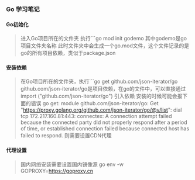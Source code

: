 ### Go 学习笔记

#### Go初始化
> 进入Go项目所在的文件夹
> 执行```go mod init godemo
> 其中godemo是go项目文件夹名称
> 此时文件夹中会生成一个go.mod文件，这个文件记录的是go的所有项目依赖，类似于package.json

#### 安装依赖
> 在Go项目所在的文件夹，执行```go get github.com/json-iterator/go
> github.com/json-iterator/go是项目依赖，在go的文件中，可以直接通过 import ("github.com/json-iterator/go") 引入依赖
> 安装的时候可能会报下面的错误
> go get: module github.com/json-iterator/go: Get "https://proxy.golang.org/github.com/json-iterator/go/@v/list": dial tcp 172.217.160.81:443: connectex: A connection attempt failed because the connected party did not properly respond after a period of time, or established connection failed because connected host has failed to respond.
> 则需要设置CDN代理

#### 代理设置
> 国内网络安装需要设置国内镜像源
> go env -w GOPROXY=https://goproxy.cn